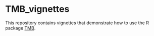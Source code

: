 # TMB_vignettes

This repository contains vignettes that demonstrate how to use the R package [TMB](https://github.com/kaskr/adcomp).
